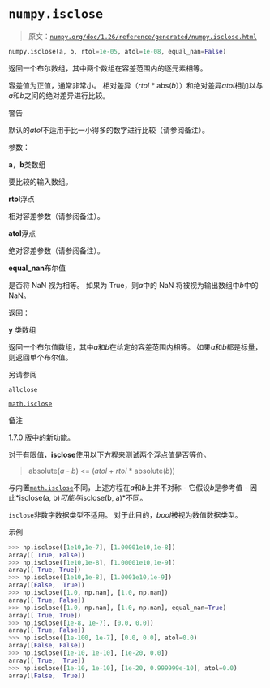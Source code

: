 # `numpy.isclose`

> 原文：[`numpy.org/doc/1.26/reference/generated/numpy.isclose.html`](https://numpy.org/doc/1.26/reference/generated/numpy.isclose.html)

```py
numpy.isclose(a, b, rtol=1e-05, atol=1e-08, equal_nan=False)
```

返回一个布尔数组，其中两个数组在容差范围内的逐元素相等。

容差值为正值，通常非常小。 相对差异（*rtol* * abs(*b*））和绝对差异*atol*相加以与*a*和*b*之间的绝对差异进行比较。

警告

默认的*atol*不适用于比一小得多的数字进行比较（请参阅备注）。

参数：

**a，b**类数组

要比较的输入数组。

**rtol**浮点

相对容差参数（请参阅备注）。

**atol**浮点

绝对容差参数（请参阅备注）。

**equal_nan**布尔值

是否将 NaN 视为相等。 如果为 True，则*a*中的 NaN 将被视为输出数组中*b*中的 NaN。

返回：

**y** 类数组

返回一个布尔值数组，其中*a*和*b*在给定的容差范围内相等。 如果*a*和*b*都是标量，则返回单个布尔值。

另请参阅

`allclose`

[`math.isclose`](https://docs.python.org/3/library/math.html#math.isclose "(在 Python v3.11 中)")

备注

1.7.0 版中的新功能。

对于有限值，**isclose**使用以下方程来测试两个浮点值是否等价。

> absolute(*a* - *b*) <= (*atol* + *rtol* * absolute(*b*))

与内置[`math.isclose`](https://docs.python.org/3/library/math.html#math.isclose "(在 Python v3.11 中)")不同，上述方程在*a*和*b*上并不对称 - 它假设*b*是参考值 - 因此*isclose(a, b)*可能与*isclose(b, a)*不同。

`isclose`非数字数据类型不适用。 对于此目的，*bool*被视为数值数据类型。

示例

```py
>>> np.isclose([1e10,1e-7], [1.00001e10,1e-8])
array([ True, False])
>>> np.isclose([1e10,1e-8], [1.00001e10,1e-9])
array([ True, True])
>>> np.isclose([1e10,1e-8], [1.0001e10,1e-9])
array([False,  True])
>>> np.isclose([1.0, np.nan], [1.0, np.nan])
array([ True, False])
>>> np.isclose([1.0, np.nan], [1.0, np.nan], equal_nan=True)
array([ True, True])
>>> np.isclose([1e-8, 1e-7], [0.0, 0.0])
array([ True, False])
>>> np.isclose([1e-100, 1e-7], [0.0, 0.0], atol=0.0)
array([False, False])
>>> np.isclose([1e-10, 1e-10], [1e-20, 0.0])
array([ True,  True])
>>> np.isclose([1e-10, 1e-10], [1e-20, 0.999999e-10], atol=0.0)
array([False,  True]) 
```

